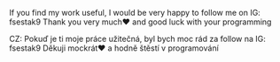 If you find my work useful, I would be very happy to follow me on IG: fsestak9
Thank you very much❤️ and good luck with your programming

CZ:
Pokuď je ti moje práce užitečná, byl bych moc rád za follow na IG: fsestak9
Děkuji mockrát❤️ a hodně štěstí v programování
